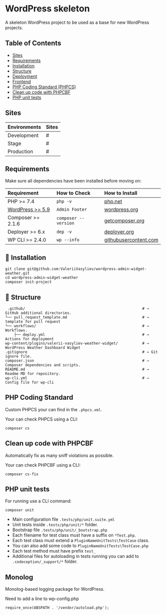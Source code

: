 # WordPress skeleton

A skeleton WordPress project to be used as a base for new WordPress projects. 

## Table of Contents

* [Sites](#sites)
* [Requirements](#requirements)
* [Installation](#installation)
* [Structure](#structure)
* [Deployment](#deployment)
* [Frontend](#frontend)
* [PHP Coding Standard (PHPCS)](#php-coding-standard)
* [Clean up code with PHPCBF](#clean-up-code-with-phpcbf)
* [PHP unit tests](#php-unit-tests)

## Sites

| Environments | Sites                   |
| ------------ | ----------------------- |
| Development  | # |
| Stage  | # |
| Production   | # |

## Requirements

Make sure all dependencies have been installed before moving on:

| Requirement | How to Check | How to Install |
| :---------- | :----------- | :------------- |
| PHP >= 7.4 | `php -v` | [php.net](http://php.net/manual/en/install.php) |
| [WordPress >= 5.9]() | `Admin Footer` | [wordpress.org](https://codex.wordpress.org/Installing_WordPress) |
| Composer >= 2.1.6 | `composer --version` | [getcomposer.org](https://getcomposer.org/doc/00-intro.md#installation-linux-unix-osx) |
| Deployer >= 6.x | `dep -v` | [deployer.org](https://deployer.org/deployer.phar) |
| WP CLI >= 2.4.0 | `wp --info` | [githubusercontent.com](https://raw.githubusercontent.com/wp-cli/builds/gh-pages/phar/wp-cli.phar) |

## 🧞 Installation

```
git clone git@github.com:ValeriiVasyliev/wordpress-admin-widget-weather.git
cd wordpress-admin-widget-weather
composer init-project
```

## 🚀 Structure

```
 .github/                                                     # → GitHub additional directories.
└── pull_request_template.md                                  # → template for pull request
└── workflows/                                                # → Workflows.
    ├── deploy.yml                                            # → Actions for deployment
wp-content/plugins/valerii-vasyliev-weather-widget/           # → WordPress Weather Dashboard Widget
.gitignore                                                    # → Git ignore file.
composer.json                                                 # → Composer dependencies and scripts.
README.md                                                     # → Readme MD for repository.
wp-cli.yml                                                    # → Config file for wp-cli
```

## PHP Coding Standard

Custom PHPCS your can find in the `.phpcs.xml`.

Your can check PHPCS using a CLI:
```
composer cs
```

## Clean up code with PHPCBF

Automatically  fix  as  many sniff violations as possible.

Your can check PHPCBF using a CLI:
```
composer cs-fix
```


## PHP unit tests

For running use a CLI command:
```
composer unit
```

- Main configuration file `.tests/php/unit.suite.yml`
- Unit tests inside `.tests/php/unit/*` folder.
- Bootstrap file `.tests/php/unit/_bootstrap.php`
- Each filename for test class must have a suffix on `*Test.php`.
- Each test class must extend a `PluginNameUnitTests\TestCase` class.
- You can also add some code to `PluginNameUnitTests\TestCase.php`
- Each test method must have prefix `test_`
- Additional files for autoloading in tests running you can add to `.codeception/_support/*` folder.

## Monolog

Monolog-based logging package for WordPress.

Need to add a line to wp-config.php

````
require_once(ABSPATH . '/vendor/autoload.php'); 
````